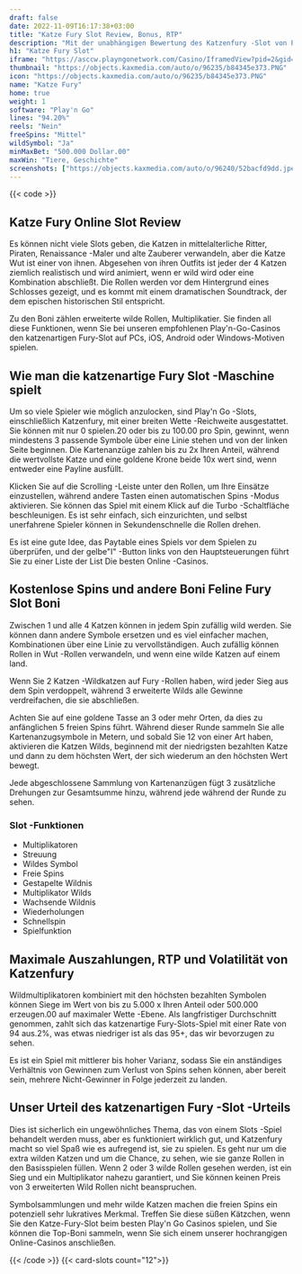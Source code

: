 ```yaml
---
draft: false
date: 2022-11-09T16:17:38+03:00
title: "Katze Fury Slot Review, Bonus, RTP"
description: "Mit der unabhängigen Bewertung des Katzenfury -Slot von Play'n Go können Sie kostenlos oder echtes Geld spielen und hier einen Bonus erhalten!"
h1: "Katze Fury Slot"
iframe: "https://asccw.playngonetwork.com/Casino/IframedView?pid=2&gid=felinefury&lang=en_US&practice=1&channel=desktop&div=flashobject&width=100%25&height=100%25&user=&password=&ctx=&demo=2&brand=&lobby=&rccurrentsessiontime=0&rcintervaltime=0&rcaccounthistoryurl=&rccontinueurl=&rcexiturl=&rchistoryurlmode=&autoplaylimits=0&autoplayreset=0&callback=flashCallback&rcmga=&resourcelevel=0&hasjackpots=False&country=&pauseplay=&playlimit=&selftest=&sessiontime=&coreweburl=https://asccw.playngonetwork.com/&showpoweredby=True"
thumbnail: "https://objects.kaxmedia.com/auto/o/96235/b84345e373.PNG"
icon: "https://objects.kaxmedia.com/auto/o/96235/b84345e373.PNG"
name: "Katze Fury"
home: true
weight: 1
software: "Play'n Go"
lines: "94.20%"
reels: "Nein"
freeSpins: "Mittel"
wildSymbol: "Ja"
minMaxBet: "500.000 Dollar.00"
maxWin: "Tiere, Geschichte"
screenshots: ["https://objects.kaxmedia.com/auto/o/96240/52bacfd9dd.jpeg"]
---
```


{{< code >}}<h2>Katze Fury Online Slot Review</h2><p>Es können nicht viele Slots geben, die Katzen in mittelalterliche Ritter, Piraten, Renaissance -Maler und alte Zauberer verwandeln, aber die Katze Wut ist einer von ihnen. Abgesehen von ihren Outfits ist jeder der 4 Katzen ziemlich realistisch und wird animiert, wenn er wild wird oder eine Kombination abschließt. Die Rollen werden vor dem Hintergrund eines Schlosses gezeigt, und es kommt mit einem dramatischen Soundtrack, der dem epischen historischen Stil entspricht.</p><p>Zu den Boni zählen erweiterte wilde Rollen, Multiplikatier. Sie finden all diese Funktionen, wenn Sie bei unseren empfohlenen Play'n-Go-Casinos den katzenartigen Fury-Slot auf PCs, iOS, Android oder Windows-Motiven spielen.</p><h2>Wie man die katzenartige Fury Slot -Maschine spielt</h2><p>Um so viele Spieler wie möglich anzulocken, sind Play'n Go -Slots, einschließlich Katzenfury, mit einer breiten Wette -Reichweite ausgestattet. Sie können mit nur 0 spielen.20 oder bis zu 100.00 pro Spin, gewinnt, wenn mindestens 3 passende Symbole über eine Linie stehen und von der linken Seite beginnen. Die Kartenanzüge zahlen bis zu 2x Ihren Anteil, während die wertvollste Katze und eine goldene Krone beide 10x wert sind, wenn entweder eine Payline ausfüllt.</p><p>Klicken Sie auf die Scrolling -Leiste unter den Rollen, um Ihre Einsätze einzustellen, während andere Tasten einen automatischen Spins -Modus aktivieren. Sie können das Spiel mit einem Klick auf die Turbo -Schaltfläche beschleunigen. Es ist sehr einfach, sich einzurichten, und selbst unerfahrene Spieler können in Sekundenschnelle die Rollen drehen.</p><p>Es ist eine gute Idee, das Paytable eines Spiels vor dem Spielen zu überprüfen, und der gelbe"I" -Button links von den Hauptsteuerungen führt Sie zu einer Liste der List Die besten Online -Casinos.</p><h2>Kostenlose Spins und andere Boni Feline Fury Slot Boni</h2><p>Zwischen 1 und alle 4 Katzen können in jedem Spin zufällig wild werden. Sie können dann andere Symbole ersetzen und es viel einfacher machen, Kombinationen über eine Linie zu vervollständigen. Auch zufällig können Rollen in Wut -Rollen verwandeln, und wenn eine wilde Katzen auf einem land.</p><p>Wenn Sie 2 Katzen -Wildkatzen auf Fury -Rollen haben, wird jeder Sieg aus dem Spin verdoppelt, während 3 erweiterte Wilds alle Gewinne verdreifachen, die sie abschließen.</p><p>Achten Sie auf eine goldene Tasse an 3 oder mehr Orten, da dies zu anfänglichen 5 freien Spins führt. Während dieser Runde sammeln Sie alle Kartenanzugsymbole in Metern, und sobald Sie 12 von einer Art haben, aktivieren die Katzen Wilds, beginnend mit der niedrigsten bezahlten Katze und dann zu dem höchsten Wert, der sich wiederum an den höchsten Wert bewegt.</p><p>Jede abgeschlossene Sammlung von Kartenanzügen fügt 3 zusätzliche Drehungen zur Gesamtsumme hinzu, während jede während der Runde zu sehen.</p><h3>
Slot -Funktionen</h3><ul>
<li></span>
Multiplikatoren</li>
<li></span>
Streuung</li>
<li></span>
Wildes Symbol</li>
<li></span>
Freie Spins</li>
<li></span>
Gestapelte Wildnis</li>
<li></span>
Multiplikator Wilds</li>
<li></span>
Wachsende Wildnis</li>
<li></span>
Wiederholungen</li>
<li></span>
Schnellspin</li>
<li></span>
Spielfunktion</li></ul><h2>Maximale Auszahlungen, RTP und Volatilität von Katzenfury</h2><p>Wildmultiplikatoren kombiniert mit den höchsten bezahlten Symbolen können Siege im Wert von bis zu 5.000 x Ihren Anteil oder 500.000 erzeugen.00 auf maximaler Wette -Ebene. Als langfristiger Durchschnitt genommen, zahlt sich das katzenartige Fury-Slots-Spiel mit einer Rate von 94 aus.2%, was etwas niedriger ist als das 95+, das wir bevorzugen zu sehen.</p><p>Es ist ein Spiel mit mittlerer bis hoher Varianz, sodass Sie ein anständiges Verhältnis von Gewinnen zum Verlust von Spins sehen können, aber bereit sein, mehrere Nicht-Gewinner in Folge jederzeit zu landen.</p><h2>Unser Urteil des katzenartigen Fury -Slot -Urteils</h2><p>Dies ist sicherlich ein ungewöhnliches Thema, das von einem Slots -Spiel behandelt werden muss, aber es funktioniert wirklich gut, und Katzenfury macht so viel Spaß wie es aufregend ist, sie zu spielen. Es geht nur um die extra wilden Katzen und um die Chance, zu sehen, wie sie ganze Rollen in den Basisspielen füllen. Wenn 2 oder 3 wilde Rollen gesehen werden, ist ein Sieg und ein Multiplikator nahezu garantiert, und Sie können keinen Preis von 3 erweiterten Wild Rollen nicht beanspruchen.</p><p>Symbolsammlungen und mehr wilde Katzen machen die freien Spins ein potenziell sehr lukratives Merkmal. Treffen Sie diese süßen Kätzchen, wenn Sie den Katze-Fury-Slot beim besten Play'n Go Casinos spielen, und Sie können die Top-Boni sammeln, wenn Sie sich einem unserer hochrangigen Online-Casinos anschließen.</p>{{< /code >}}
{{< card-slots count="12">}}